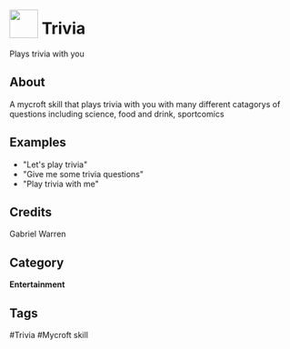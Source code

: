 # <img src="https://raw.githack.com/FortAwesome/Font-Awesome/master/svgs/solid/question.svg" card_color="#22A7F0" width="50" height="50" style="vertical-align:bottom"/> Trivia
Plays trivia with you

## About
A mycroft skill that plays trivia with you with many different catagorys of questions including science, food and drink, sportcomics

## Examples
* "Let's play trivia"
* "Give me some trivia questions"
* "Play trivia with me"

## Credits
Gabriel Warren

## Category
**Entertainment**

## Tags
#Trivia
#Mycroft skill

